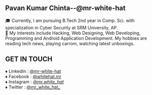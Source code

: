 ## Pavan Kumar Chinta--@mr-white-hat
🎓 Currently, I am pursuing B.Tech 2nd year in Comp. Sci. with specialization in Cyber Security at SRM University, AP.<br>
🧩 My interests include Hacking, Web Designing, Web Developing, Programming and Android Application Development. My hobbies are reading tech news, playing carrom, watching latest unboxings.
<br>
## GET IN TOUCH
♦ Linkedin : <a href="https://www.linkedin.com/in/mr-white-hat/" target="_blank">@mr-white-hat</a><br>
♦ Facebook : <a href="https://www.facebook.com/whitehat.mr" target="_blank">@whitehat.mr</a><br>
♦ Instagram : <a href="https://www.instagram.com/mr._white_hat_/" target="_blank" target="_blank">@mr._white_hat_</a><br>
♦ Twitter : <a href="https://twitter.com/mr_white_hat_" target="_blank">@mr_white_hat_</a><br>

